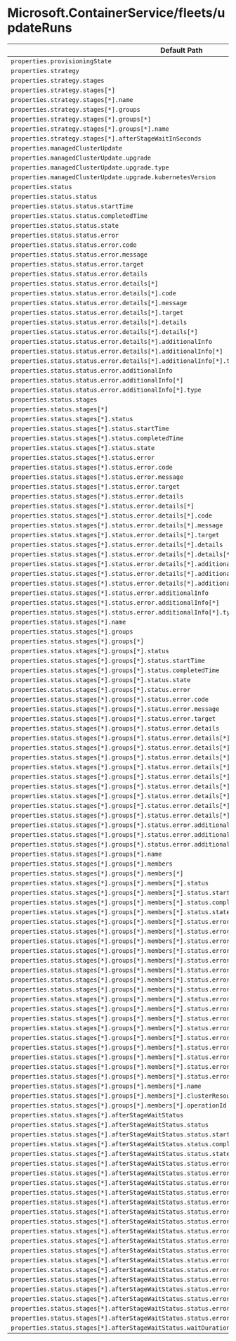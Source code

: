 # Microsoft.ContainerService/fleets/updateRuns

| Default Path | Alias |
|---|---|
| `properties.provisioningState` | `Microsoft.ContainerService/fleets/updateRuns/provisioningState` |
| `properties.strategy` | `Microsoft.ContainerService/fleets/updateRuns/strategy` |
| `properties.strategy.stages` | `Microsoft.ContainerService/fleets/updateRuns/strategy.stages` |
| `properties.strategy.stages[*]` | `Microsoft.ContainerService/fleets/updateRuns/strategy.stages[*]` |
| `properties.strategy.stages[*].name` | `Microsoft.ContainerService/fleets/updateRuns/strategy.stages[*].name` |
| `properties.strategy.stages[*].groups` | `Microsoft.ContainerService/fleets/updateRuns/strategy.stages[*].groups` |
| `properties.strategy.stages[*].groups[*]` | `Microsoft.ContainerService/fleets/updateRuns/strategy.stages[*].groups[*]` |
| `properties.strategy.stages[*].groups[*].name` | `Microsoft.ContainerService/fleets/updateRuns/strategy.stages[*].groups[*].name` |
| `properties.strategy.stages[*].afterStageWaitInSeconds` | `Microsoft.ContainerService/fleets/updateRuns/strategy.stages[*].afterStageWaitInSeconds` |
| `properties.managedClusterUpdate` | `Microsoft.ContainerService/fleets/updateRuns/managedClusterUpdate` |
| `properties.managedClusterUpdate.upgrade` | `Microsoft.ContainerService/fleets/updateRuns/managedClusterUpdate.upgrade` |
| `properties.managedClusterUpdate.upgrade.type` | `Microsoft.ContainerService/fleets/updateRuns/managedClusterUpdate.upgrade.type` |
| `properties.managedClusterUpdate.upgrade.kubernetesVersion` | `Microsoft.ContainerService/fleets/updateRuns/managedClusterUpdate.upgrade.kubernetesVersion` |
| `properties.status` | `Microsoft.ContainerService/fleets/updateRuns/status` |
| `properties.status.status` | `Microsoft.ContainerService/fleets/updateRuns/status.status` |
| `properties.status.status.startTime` | `Microsoft.ContainerService/fleets/updateRuns/status.status.startTime` |
| `properties.status.status.completedTime` | `Microsoft.ContainerService/fleets/updateRuns/status.status.completedTime` |
| `properties.status.status.state` | `Microsoft.ContainerService/fleets/updateRuns/status.status.state` |
| `properties.status.status.error` | `Microsoft.ContainerService/fleets/updateRuns/status.status.error` |
| `properties.status.status.error.code` | `Microsoft.ContainerService/fleets/updateRuns/status.status.error.code` |
| `properties.status.status.error.message` | `Microsoft.ContainerService/fleets/updateRuns/status.status.error.message` |
| `properties.status.status.error.target` | `Microsoft.ContainerService/fleets/updateRuns/status.status.error.target` |
| `properties.status.status.error.details` | `Microsoft.ContainerService/fleets/updateRuns/status.status.error.details` |
| `properties.status.status.error.details[*]` | `Microsoft.ContainerService/fleets/updateRuns/status.status.error.details[*]` |
| `properties.status.status.error.details[*].code` | `Microsoft.ContainerService/fleets/updateRuns/status.status.error.details[*].code` |
| `properties.status.status.error.details[*].message` | `Microsoft.ContainerService/fleets/updateRuns/status.status.error.details[*].message` |
| `properties.status.status.error.details[*].target` | `Microsoft.ContainerService/fleets/updateRuns/status.status.error.details[*].target` |
| `properties.status.status.error.details[*].details` | `Microsoft.ContainerService/fleets/updateRuns/status.status.error.details[*].details` |
| `properties.status.status.error.details[*].details[*]` | `Microsoft.ContainerService/fleets/updateRuns/status.status.error.details[*].details[*]` |
| `properties.status.status.error.details[*].additionalInfo` | `Microsoft.ContainerService/fleets/updateRuns/status.status.error.details[*].additionalInfo` |
| `properties.status.status.error.details[*].additionalInfo[*]` | `Microsoft.ContainerService/fleets/updateRuns/status.status.error.details[*].additionalInfo[*]` |
| `properties.status.status.error.details[*].additionalInfo[*].type` | `Microsoft.ContainerService/fleets/updateRuns/status.status.error.details[*].additionalInfo[*].type` |
| `properties.status.status.error.additionalInfo` | `Microsoft.ContainerService/fleets/updateRuns/status.status.error.additionalInfo` |
| `properties.status.status.error.additionalInfo[*]` | `Microsoft.ContainerService/fleets/updateRuns/status.status.error.additionalInfo[*]` |
| `properties.status.status.error.additionalInfo[*].type` | `Microsoft.ContainerService/fleets/updateRuns/status.status.error.additionalInfo[*].type` |
| `properties.status.stages` | `Microsoft.ContainerService/fleets/updateRuns/status.stages` |
| `properties.status.stages[*]` | `Microsoft.ContainerService/fleets/updateRuns/status.stages[*]` |
| `properties.status.stages[*].status` | `Microsoft.ContainerService/fleets/updateRuns/status.stages[*].status` |
| `properties.status.stages[*].status.startTime` | `Microsoft.ContainerService/fleets/updateRuns/status.stages[*].status.startTime` |
| `properties.status.stages[*].status.completedTime` | `Microsoft.ContainerService/fleets/updateRuns/status.stages[*].status.completedTime` |
| `properties.status.stages[*].status.state` | `Microsoft.ContainerService/fleets/updateRuns/status.stages[*].status.state` |
| `properties.status.stages[*].status.error` | `Microsoft.ContainerService/fleets/updateRuns/status.stages[*].status.error` |
| `properties.status.stages[*].status.error.code` | `Microsoft.ContainerService/fleets/updateRuns/status.stages[*].status.error.code` |
| `properties.status.stages[*].status.error.message` | `Microsoft.ContainerService/fleets/updateRuns/status.stages[*].status.error.message` |
| `properties.status.stages[*].status.error.target` | `Microsoft.ContainerService/fleets/updateRuns/status.stages[*].status.error.target` |
| `properties.status.stages[*].status.error.details` | `Microsoft.ContainerService/fleets/updateRuns/status.stages[*].status.error.details` |
| `properties.status.stages[*].status.error.details[*]` | `Microsoft.ContainerService/fleets/updateRuns/status.stages[*].status.error.details[*]` |
| `properties.status.stages[*].status.error.details[*].code` | `Microsoft.ContainerService/fleets/updateRuns/status.stages[*].status.error.details[*].code` |
| `properties.status.stages[*].status.error.details[*].message` | `Microsoft.ContainerService/fleets/updateRuns/status.stages[*].status.error.details[*].message` |
| `properties.status.stages[*].status.error.details[*].target` | `Microsoft.ContainerService/fleets/updateRuns/status.stages[*].status.error.details[*].target` |
| `properties.status.stages[*].status.error.details[*].details` | `Microsoft.ContainerService/fleets/updateRuns/status.stages[*].status.error.details[*].details` |
| `properties.status.stages[*].status.error.details[*].details[*]` | `Microsoft.ContainerService/fleets/updateRuns/status.stages[*].status.error.details[*].details[*]` |
| `properties.status.stages[*].status.error.details[*].additionalInfo` | `Microsoft.ContainerService/fleets/updateRuns/status.stages[*].status.error.details[*].additionalInfo` |
| `properties.status.stages[*].status.error.details[*].additionalInfo[*]` | `Microsoft.ContainerService/fleets/updateRuns/status.stages[*].status.error.details[*].additionalInfo[*]` |
| `properties.status.stages[*].status.error.details[*].additionalInfo[*].type` | `Microsoft.ContainerService/fleets/updateRuns/status.stages[*].status.error.details[*].additionalInfo[*].type` |
| `properties.status.stages[*].status.error.additionalInfo` | `Microsoft.ContainerService/fleets/updateRuns/status.stages[*].status.error.additionalInfo` |
| `properties.status.stages[*].status.error.additionalInfo[*]` | `Microsoft.ContainerService/fleets/updateRuns/status.stages[*].status.error.additionalInfo[*]` |
| `properties.status.stages[*].status.error.additionalInfo[*].type` | `Microsoft.ContainerService/fleets/updateRuns/status.stages[*].status.error.additionalInfo[*].type` |
| `properties.status.stages[*].name` | `Microsoft.ContainerService/fleets/updateRuns/status.stages[*].name` |
| `properties.status.stages[*].groups` | `Microsoft.ContainerService/fleets/updateRuns/status.stages[*].groups` |
| `properties.status.stages[*].groups[*]` | `Microsoft.ContainerService/fleets/updateRuns/status.stages[*].groups[*]` |
| `properties.status.stages[*].groups[*].status` | `Microsoft.ContainerService/fleets/updateRuns/status.stages[*].groups[*].status` |
| `properties.status.stages[*].groups[*].status.startTime` | `Microsoft.ContainerService/fleets/updateRuns/status.stages[*].groups[*].status.startTime` |
| `properties.status.stages[*].groups[*].status.completedTime` | `Microsoft.ContainerService/fleets/updateRuns/status.stages[*].groups[*].status.completedTime` |
| `properties.status.stages[*].groups[*].status.state` | `Microsoft.ContainerService/fleets/updateRuns/status.stages[*].groups[*].status.state` |
| `properties.status.stages[*].groups[*].status.error` | `Microsoft.ContainerService/fleets/updateRuns/status.stages[*].groups[*].status.error` |
| `properties.status.stages[*].groups[*].status.error.code` | `Microsoft.ContainerService/fleets/updateRuns/status.stages[*].groups[*].status.error.code` |
| `properties.status.stages[*].groups[*].status.error.message` | `Microsoft.ContainerService/fleets/updateRuns/status.stages[*].groups[*].status.error.message` |
| `properties.status.stages[*].groups[*].status.error.target` | `Microsoft.ContainerService/fleets/updateRuns/status.stages[*].groups[*].status.error.target` |
| `properties.status.stages[*].groups[*].status.error.details` | `Microsoft.ContainerService/fleets/updateRuns/status.stages[*].groups[*].status.error.details` |
| `properties.status.stages[*].groups[*].status.error.details[*]` | `Microsoft.ContainerService/fleets/updateRuns/status.stages[*].groups[*].status.error.details[*]` |
| `properties.status.stages[*].groups[*].status.error.details[*].code` | `Microsoft.ContainerService/fleets/updateRuns/status.stages[*].groups[*].status.error.details[*].code` |
| `properties.status.stages[*].groups[*].status.error.details[*].message` | `Microsoft.ContainerService/fleets/updateRuns/status.stages[*].groups[*].status.error.details[*].message` |
| `properties.status.stages[*].groups[*].status.error.details[*].target` | `Microsoft.ContainerService/fleets/updateRuns/status.stages[*].groups[*].status.error.details[*].target` |
| `properties.status.stages[*].groups[*].status.error.details[*].details` | `Microsoft.ContainerService/fleets/updateRuns/status.stages[*].groups[*].status.error.details[*].details` |
| `properties.status.stages[*].groups[*].status.error.details[*].details[*]` | `Microsoft.ContainerService/fleets/updateRuns/status.stages[*].groups[*].status.error.details[*].details[*]` |
| `properties.status.stages[*].groups[*].status.error.details[*].additionalInfo` | `Microsoft.ContainerService/fleets/updateRuns/status.stages[*].groups[*].status.error.details[*].additionalInfo` |
| `properties.status.stages[*].groups[*].status.error.details[*].additionalInfo[*]` | `Microsoft.ContainerService/fleets/updateRuns/status.stages[*].groups[*].status.error.details[*].additionalInfo[*]` |
| `properties.status.stages[*].groups[*].status.error.details[*].additionalInfo[*].type` | `Microsoft.ContainerService/fleets/updateRuns/status.stages[*].groups[*].status.error.details[*].additionalInfo[*].type` |
| `properties.status.stages[*].groups[*].status.error.additionalInfo` | `Microsoft.ContainerService/fleets/updateRuns/status.stages[*].groups[*].status.error.additionalInfo` |
| `properties.status.stages[*].groups[*].status.error.additionalInfo[*]` | `Microsoft.ContainerService/fleets/updateRuns/status.stages[*].groups[*].status.error.additionalInfo[*]` |
| `properties.status.stages[*].groups[*].status.error.additionalInfo[*].type` | `Microsoft.ContainerService/fleets/updateRuns/status.stages[*].groups[*].status.error.additionalInfo[*].type` |
| `properties.status.stages[*].groups[*].name` | `Microsoft.ContainerService/fleets/updateRuns/status.stages[*].groups[*].name` |
| `properties.status.stages[*].groups[*].members` | `Microsoft.ContainerService/fleets/updateRuns/status.stages[*].groups[*].members` |
| `properties.status.stages[*].groups[*].members[*]` | `Microsoft.ContainerService/fleets/updateRuns/status.stages[*].groups[*].members[*]` |
| `properties.status.stages[*].groups[*].members[*].status` | `Microsoft.ContainerService/fleets/updateRuns/status.stages[*].groups[*].members[*].status` |
| `properties.status.stages[*].groups[*].members[*].status.startTime` | `Microsoft.ContainerService/fleets/updateRuns/status.stages[*].groups[*].members[*].status.startTime` |
| `properties.status.stages[*].groups[*].members[*].status.completedTime` | `Microsoft.ContainerService/fleets/updateRuns/status.stages[*].groups[*].members[*].status.completedTime` |
| `properties.status.stages[*].groups[*].members[*].status.state` | `Microsoft.ContainerService/fleets/updateRuns/status.stages[*].groups[*].members[*].status.state` |
| `properties.status.stages[*].groups[*].members[*].status.error` | `Microsoft.ContainerService/fleets/updateRuns/status.stages[*].groups[*].members[*].status.error` |
| `properties.status.stages[*].groups[*].members[*].status.error.code` | `Microsoft.ContainerService/fleets/updateRuns/status.stages[*].groups[*].members[*].status.error.code` |
| `properties.status.stages[*].groups[*].members[*].status.error.message` | `Microsoft.ContainerService/fleets/updateRuns/status.stages[*].groups[*].members[*].status.error.message` |
| `properties.status.stages[*].groups[*].members[*].status.error.target` | `Microsoft.ContainerService/fleets/updateRuns/status.stages[*].groups[*].members[*].status.error.target` |
| `properties.status.stages[*].groups[*].members[*].status.error.details` | `Microsoft.ContainerService/fleets/updateRuns/status.stages[*].groups[*].members[*].status.error.details` |
| `properties.status.stages[*].groups[*].members[*].status.error.details[*]` | `Microsoft.ContainerService/fleets/updateRuns/status.stages[*].groups[*].members[*].status.error.details[*]` |
| `properties.status.stages[*].groups[*].members[*].status.error.details[*].code` | `Microsoft.ContainerService/fleets/updateRuns/status.stages[*].groups[*].members[*].status.error.details[*].code` |
| `properties.status.stages[*].groups[*].members[*].status.error.details[*].message` | `Microsoft.ContainerService/fleets/updateRuns/status.stages[*].groups[*].members[*].status.error.details[*].message` |
| `properties.status.stages[*].groups[*].members[*].status.error.details[*].target` | `Microsoft.ContainerService/fleets/updateRuns/status.stages[*].groups[*].members[*].status.error.details[*].target` |
| `properties.status.stages[*].groups[*].members[*].status.error.details[*].details` | `Microsoft.ContainerService/fleets/updateRuns/status.stages[*].groups[*].members[*].status.error.details[*].details` |
| `properties.status.stages[*].groups[*].members[*].status.error.details[*].details[*]` | `Microsoft.ContainerService/fleets/updateRuns/status.stages[*].groups[*].members[*].status.error.details[*].details[*]` |
| `properties.status.stages[*].groups[*].members[*].status.error.details[*].additionalInfo` | `Microsoft.ContainerService/fleets/updateRuns/status.stages[*].groups[*].members[*].status.error.details[*].additionalInfo` |
| `properties.status.stages[*].groups[*].members[*].status.error.details[*].additionalInfo[*]` | `Microsoft.ContainerService/fleets/updateRuns/status.stages[*].groups[*].members[*].status.error.details[*].additionalInfo[*]` |
| `properties.status.stages[*].groups[*].members[*].status.error.details[*].additionalInfo[*].type` | `Microsoft.ContainerService/fleets/updateRuns/status.stages[*].groups[*].members[*].status.error.details[*].additionalInfo[*].type` |
| `properties.status.stages[*].groups[*].members[*].status.error.additionalInfo` | `Microsoft.ContainerService/fleets/updateRuns/status.stages[*].groups[*].members[*].status.error.additionalInfo` |
| `properties.status.stages[*].groups[*].members[*].status.error.additionalInfo[*]` | `Microsoft.ContainerService/fleets/updateRuns/status.stages[*].groups[*].members[*].status.error.additionalInfo[*]` |
| `properties.status.stages[*].groups[*].members[*].status.error.additionalInfo[*].type` | `Microsoft.ContainerService/fleets/updateRuns/status.stages[*].groups[*].members[*].status.error.additionalInfo[*].type` |
| `properties.status.stages[*].groups[*].members[*].name` | `Microsoft.ContainerService/fleets/updateRuns/status.stages[*].groups[*].members[*].name` |
| `properties.status.stages[*].groups[*].members[*].clusterResourceId` | `Microsoft.ContainerService/fleets/updateRuns/status.stages[*].groups[*].members[*].clusterResourceId` |
| `properties.status.stages[*].groups[*].members[*].operationId` | `Microsoft.ContainerService/fleets/updateRuns/status.stages[*].groups[*].members[*].operationId` |
| `properties.status.stages[*].afterStageWaitStatus` | `Microsoft.ContainerService/fleets/updateRuns/status.stages[*].afterStageWaitStatus` |
| `properties.status.stages[*].afterStageWaitStatus.status` | `Microsoft.ContainerService/fleets/updateRuns/status.stages[*].afterStageWaitStatus.status` |
| `properties.status.stages[*].afterStageWaitStatus.status.startTime` | `Microsoft.ContainerService/fleets/updateRuns/status.stages[*].afterStageWaitStatus.status.startTime` |
| `properties.status.stages[*].afterStageWaitStatus.status.completedTime` | `Microsoft.ContainerService/fleets/updateRuns/status.stages[*].afterStageWaitStatus.status.completedTime` |
| `properties.status.stages[*].afterStageWaitStatus.status.state` | `Microsoft.ContainerService/fleets/updateRuns/status.stages[*].afterStageWaitStatus.status.state` |
| `properties.status.stages[*].afterStageWaitStatus.status.error` | `Microsoft.ContainerService/fleets/updateRuns/status.stages[*].afterStageWaitStatus.status.error` |
| `properties.status.stages[*].afterStageWaitStatus.status.error.code` | `Microsoft.ContainerService/fleets/updateRuns/status.stages[*].afterStageWaitStatus.status.error.code` |
| `properties.status.stages[*].afterStageWaitStatus.status.error.message` | `Microsoft.ContainerService/fleets/updateRuns/status.stages[*].afterStageWaitStatus.status.error.message` |
| `properties.status.stages[*].afterStageWaitStatus.status.error.target` | `Microsoft.ContainerService/fleets/updateRuns/status.stages[*].afterStageWaitStatus.status.error.target` |
| `properties.status.stages[*].afterStageWaitStatus.status.error.details` | `Microsoft.ContainerService/fleets/updateRuns/status.stages[*].afterStageWaitStatus.status.error.details` |
| `properties.status.stages[*].afterStageWaitStatus.status.error.details[*]` | `Microsoft.ContainerService/fleets/updateRuns/status.stages[*].afterStageWaitStatus.status.error.details[*]` |
| `properties.status.stages[*].afterStageWaitStatus.status.error.details[*].code` | `Microsoft.ContainerService/fleets/updateRuns/status.stages[*].afterStageWaitStatus.status.error.details[*].code` |
| `properties.status.stages[*].afterStageWaitStatus.status.error.details[*].message` | `Microsoft.ContainerService/fleets/updateRuns/status.stages[*].afterStageWaitStatus.status.error.details[*].message` |
| `properties.status.stages[*].afterStageWaitStatus.status.error.details[*].target` | `Microsoft.ContainerService/fleets/updateRuns/status.stages[*].afterStageWaitStatus.status.error.details[*].target` |
| `properties.status.stages[*].afterStageWaitStatus.status.error.details[*].details` | `Microsoft.ContainerService/fleets/updateRuns/status.stages[*].afterStageWaitStatus.status.error.details[*].details` |
| `properties.status.stages[*].afterStageWaitStatus.status.error.details[*].details[*]` | `Microsoft.ContainerService/fleets/updateRuns/status.stages[*].afterStageWaitStatus.status.error.details[*].details[*]` |
| `properties.status.stages[*].afterStageWaitStatus.status.error.details[*].additionalInfo` | `Microsoft.ContainerService/fleets/updateRuns/status.stages[*].afterStageWaitStatus.status.error.details[*].additionalInfo` |
| `properties.status.stages[*].afterStageWaitStatus.status.error.details[*].additionalInfo[*]` | `Microsoft.ContainerService/fleets/updateRuns/status.stages[*].afterStageWaitStatus.status.error.details[*].additionalInfo[*]` |
| `properties.status.stages[*].afterStageWaitStatus.status.error.details[*].additionalInfo[*].type` | `Microsoft.ContainerService/fleets/updateRuns/status.stages[*].afterStageWaitStatus.status.error.details[*].additionalInfo[*].type` |
| `properties.status.stages[*].afterStageWaitStatus.status.error.additionalInfo` | `Microsoft.ContainerService/fleets/updateRuns/status.stages[*].afterStageWaitStatus.status.error.additionalInfo` |
| `properties.status.stages[*].afterStageWaitStatus.status.error.additionalInfo[*]` | `Microsoft.ContainerService/fleets/updateRuns/status.stages[*].afterStageWaitStatus.status.error.additionalInfo[*]` |
| `properties.status.stages[*].afterStageWaitStatus.status.error.additionalInfo[*].type` | `Microsoft.ContainerService/fleets/updateRuns/status.stages[*].afterStageWaitStatus.status.error.additionalInfo[*].type` |
| `properties.status.stages[*].afterStageWaitStatus.waitDurationInSeconds` | `Microsoft.ContainerService/fleets/updateRuns/status.stages[*].afterStageWaitStatus.waitDurationInSeconds` |

